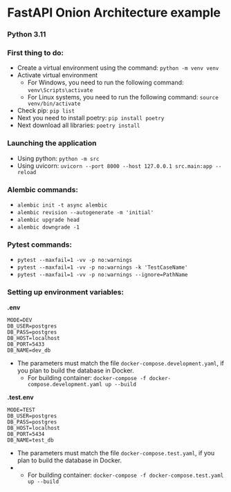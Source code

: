 # FastAPI Onion Architecture example

### Python 3.11
### First thing to do:
- Create a virtual environment using the command: `python -m venv venv`
- Activate virtual environment
    - For Windows, you need to run the following command: `venv\Scripts\activate`
    - For Linux systems, you need to run the following command: `source venv/bin/activate`
- Check pip: `pip list`
- Next you need to install poetry: `pip install poetry`
- Next download all libraries: `poetry install`


### Launching the application
  - Using python: `python -m src`
  - Using uvicorn: `uvicorn --port 8000 --host 127.0.0.1 src.main:app --reload`


### Alembic commands:
  - `alembic init -t async alembic`
  - `alembic revision --autogenerate -m 'initial'`
  - `alembic upgrade head`
  - `alembic downgrade -1`


### Pytest commands:
  - `pytest --maxfail=1 -vv -p no:warnings`
  - `pytest --maxfail=1 -vv -p no:warnings -k 'TestCaseName'`
  - `pytest --maxfail=1 -vv -p no:warnings --ignore=PathName`

### Setting up environment variables:
**.env**
```
MODE=DEV
DB_USER=postgres
DB_PASS=postgres
DB_HOST=localhost
DB_PORT=5433
DB_NAME=dev_db
```
- The parameters must match the file `docker-compose.development.yaml`, if you plan to build the database in Docker.
  - For building container: `docker-compose -f docker-compose.development.yaml up --build`

**.test.env**

```
MODE=TEST
DB_USER=postgres
DB_PASS=postgres
DB_HOST=localhost
DB_PORT=5434
DB_NAME=test_db
```
- The parameters must match the file `docker-compose.test.yaml`, if you plan to build the database in Docker.
-   - For building container: `docker-compose -f docker-compose.test.yaml up --build`
